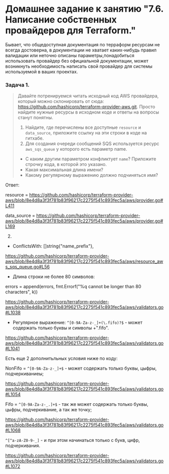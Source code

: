 # Домашнее задание к занятию "7.6. Написание собственных провайдеров для Terraform."

Бывает, что общедоступная документация по терраформ ресурсам не всегда достоверна, в документации не хватает каких-нибудь правил валидации или неточно описаны параметры,понадобиться использовать провайдер без официальной документации, может возникнуть необходимость написать свой провайдер для системы используемой в ваших проектах.

### Задача 1.

> Давайте потренируемся читать исходный код AWS провайдера, который можно склонировать от сюда: https://github.com/hashicorp/terraform-provider-aws.git. Просто найдите нужные ресурсы в исходном коде и ответы на вопросы станут понятны.
> 
> 1. Найдите, где перечислены все доступные `resource` и `data_source`, приложите ссылку на эти строки в коде на гитхабе.
> 2. Для создания очереди сообщений SQS используется ресурс `aws_sqs_queue` у которого есть параметр name.
> * С каким другим параметром конфликтует `name`? Приложите строчку кода, в которой это указано.
> * Какая максимальная длина имени?
> * Какому регулярному выражению должно подчиняться имя?

Ответ:

resource = https://github.com/hashicorp/terraform-provider-aws/blob/8e4d8a3f3f781b83f96217c2275f541c893fec5a/aws/provider.go#L411

data_source = https://github.com/hashicorp/terraform-provider-aws/blob/8e4d8a3f3f781b83f96217c2275f541c893fec5a/aws/provider.go#L169

2.
 * ConflictsWith: []string{"name_prefix"},
 
https://github.com/hashicorp/terraform-provider-aws/blob/8e4d8a3f3f781b83f96217c2275f541c893fec5a/aws/resource_aws_sqs_queue.go#L56
 
 * Длина строки не более 80 символов:
 
errors = append(errors, fmt.Errorf("%q cannot be longer than 80 characters", k))
         
https://github.com/hashicorp/terraform-provider-aws/blob/8e4d8a3f3f781b83f96217c2275f541c893fec5a/aws/validators.go#L1038
         
 * Регулярное выражение: 
`^[0-9A-Za-z-_]+(\.fifo)?$` - может содержать только буквы и символы +".fifo".

https://github.com/hashicorp/terraform-provider-aws/blob/8e4d8a3f3f781b83f96217c2275f541c893fec5a/aws/validators.go#L1041
 
Есть еще 2 дополнитьльных условия ниже по коду: 
               
NonFifo = `^[0-9A-Za-z-_]+$` - может содержать только буквы, цыфры, подчеркиваниеы; 

https://github.com/hashicorp/terraform-provider-aws/blob/8e4d8a3f3f781b83f96217c2275f541c893fec5a/aws/validators.go#L1054
                     
Fifo = `^[0-9A-Za-z-_.]+$` - так же может содержать только буквы, цыфры, подчеркивание, а так же точку; 

https://github.com/hashicorp/terraform-provider-aws/blob/8e4d8a3f3f781b83f96217c2275f541c893fec5a/aws/validators.go#L1068
                     
`^[^a-zA-Z0-9-_]` -  и при этом начинаться только с букв, цифр, подчеркивания.

https://github.com/hashicorp/terraform-provider-aws/blob/8e4d8a3f3f781b83f96217c2275f541c893fec5a/aws/validators.go#L1072

